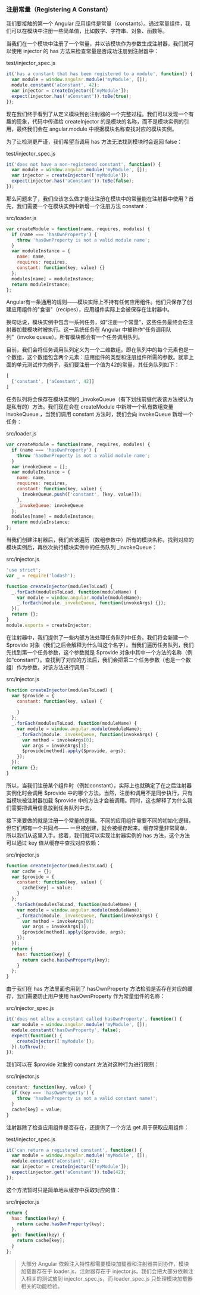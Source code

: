 ### 注册常量（Registering A Constant）

我们要接触的第一个 Angular 应用组件是常量（constants）。通过常量组件，我们可以在模块中注册一些简单值，比如数字、字符串、对象、函数等。

当我们在一个模块中注册了一个常量，并以该模块作为参数生成注射器，我们就可以使用 injector 的 has 方法来检查常量是否成功注册到注射器中：

test/injector\_spec.js

```js
it('has a constant that has been registered to a module', function() {
  var module = window.angular.module('myModule', []);
  module.constant('aConstant', 42);
  var injector = createInjector(['myModule']);
  expect(injector.has('aConstant')).toBe(true);
});
```

现在我们终于看到了从定义模块到创注射器的一个完整过程。我们可以发现一个有趣的现象，代码中传递给 createInjector 的是模块的名称，而不是模块实例的引用，最终我们会在 angular.module 中根据模块名称查找对应的模块实例。

为了让检测更严谨，我们希望当调用 has 方法无法找到模块时会返回 false：

test/injector\_spec.js

```js
it('does not have a non-registered constant', function() {
  var module = window.angular.module('myModule', []);
  var injector = createInjector(['myModule']);
  expect(injector.has('aConstant')).toBe(false);
});
```

那么问题来了，我们应该怎么做才能让注册在模块中的常量能在注射器中使用？首先，我们需要一个在模块实例中新增一个注册方法 constant：

src/loader.js

```js
var createModule = function(name, requires, modules) {
  if (name === 'hasOwnProperty') {
    throw 'hasOwnProperty is not a valid module name';
  }
  var moduleInstance = {
    name: name,
    requires: requires,
    constant: function(key, value) {}
  };
  modules[name] = moduleInstance;
  return moduleInstance;
};
```

Angular有一条通用的规则——模块实际上不持有任何应用组件。他们只保存了创建应用组件的"食谱"（recipes），应用组件实际上会被保存在注射器中。

换句话说，模块实例中包含一系列任务，如“注册一个常量”，这些任务最终会在注射器加载模块时被执行。这一系统任务在 Angular 中被称作“任务调用队列”（invoke queue）。所有模块都会有一个任务调用队列。

目前，我们会将任务调用队列定义为一个二维数组。即在队列中的每个元素也是一个数组，这个数组包含两个元素：应用组件的类型和注册组件所需的参数。就拿上面的单元测试作为例子，我们要注册一个值为42的常量，其任务队列如下：

```js
[
  ['constant', ['aConstant', 42]]
]
```

任务队列将会保存在模块实例的 \_invokeQueue（有下划线前缀代表该方法被认为是私有的）方法。我们现在会在 createModule 中新增一个私有数组变量 invokeQueue ，当我们调用 constant 方法时，我们会向 invokeQueue 新增一个任务：

src/loader.js

```js
var createModule = function(name, requires, modules) {
  if (name === 'hasOwnProperty') {
    throw 'hasOwnProperty is not a valid module name';
  }
  var invokeQueue = [];
  var moduleInstance = {
    name: name,
    requires: requires,
    constant: function(key, value) {
      invokeQueue.push(['constant', [key, value]]);
    },
    _invokeQueue: invokeQueue
  };
  modules[name] = moduleInstance;
  return moduleInstance;
};
```

当我们创建注射器后，我们应该遍历（数组参数中）所有的模块名称，找到对应的模块实例后，再依次执行模块实例中的任务队列 \_invokeQueue：

src/injector.js

```js
'use strict';
var _ = require('lodash');

function createInjector(modulesToLoad) {
  _.forEach(modulesToLoad, function(moduleName) {
    var module = window.angular.module(moduleName);
    _.forEach(module._invokeQueue, function(invokeArgs) {});
  });
  return {};
}
module.exports = createInjector;
```

在注射器中，我们提供了一些内部方法处理任务队列中任务。我们将会新建一个 $provide 对象（我们之后会解释为什么叫这个名字）。当我们遍历任务队列，我们先找到第一个任务参数，这个参数就是 $provide 对象中其中一个方法的名称（例如“constant“）。查找到了对应的方法后，我们会把第二个任务参数（也是一个数组）作为参数，对该方法进行调用：

src/injector.js

```js
function createInjector(modulesToLoad) {
  var $provide = {
    constant: function(key, value) {
    
    }
  };
  _.forEach(modulesToLoad, function(moduleName) {
    var module = window.angular.module(moduleName);
    _.forEach(module._invokeQueue, function(invokeArgs) {
      var method = invokeArgs[0];
      var args = invokeArgs[1];
      $provide[method].apply($provide, args);
    });
  });
  return {};
}
```

所以，当我们注册某个组件时（例如constant），实际上也就确定了在之后注射器实例化时会调用 $provide 中的哪个方法。当然，注册和调用不是同步执行，只有当模块被注射器加载 $provide 中的方法才会被调用。同时，这也解释了为什么我们需要把调用信息放到任务队列中去。

接下来要做的就是注册一个常量的逻辑。不同的应用组件需要不同的初始化逻辑，但它们都有一个共同点—— 一旦被创建，就会被缓存起来。缓存常量非常简单，所以我们从这里入手。接着，我们就可以实现注射器实例的 has 方法，这个方法可以通过 key 值从缓存中查找对应依赖：

src/injector.js

```js
function createInjector(modulesToLoad) {
  var cache = {};
  var $provide = {
    constant: function(key, value) {
      cache[key] = value;
    }
  };
  _.forEach(modulesToLoad, function(moduleName) {
    var module = window.angular.module(moduleName);
    _.forEach(module._invokeQueue, function(invokeArgs) {
      var method = invokeArgs[0];
      var args = invokeArgs[1];
      $provide[method].apply($provide, args);
    });
  });
  return {
    has: function(key) {
      return cache.hasOwnProperty(key);
    }
  };
}
```

由于我们在 has 方法里面也用到了 hasOwnProperty 方法检验是否存在对应的缓存，我们需要防止用户使用 hasOwnProperty 作为常量组件的名称：

src/injector\_spec.js

```js
it('does not allow a constant called hasOwnProperty', function() {
  var module = window.angular.module('myModule', []);
  module.constant('hasOwnProperty', false);
  expect(function() {
    createInjector(['myModule']);
  }).toThrow();
});
```

我们可以在 $provide 对象的 constant 方法对这种行为进行限制：

src/injector.js

```js
constant: function(key, value) {
  if (key === 'hasOwnProperty') {
    throw 'hasOwnProperty is not a valid constant name!';
  }
  cache[key] = value;
}
```

注射器除了检查应用组件是否存在，还提供了一个方法 get 用于获取应用组件：

test/injector\_spec.js

```js
it('can return a registered constant', function() {
  var module = window.angular.module('myModule', []);
  module.constant('aConstant', 42);
  var injector = createInjector(['myModule']);
  expect(injector.get('aConstant')).toBe(42);
});
```

这个方法暂时只是简单地从缓存中获取对应的值：

src/injector.js

```js
return {
  has: function(key) {
    return cache.hasOwnProperty(key);
  },
  get: function(key) {
    return cache[key];
  }
};
```

> 大部分 Angular 依赖注入特性都需要模块加载器和注射器共同协作，模块加载器存在于 loader.js，注射器存在于 injector.js。我们会把大部分依赖注入相关的测试放到 injector\_spec.js，而 loader\_spec.js 只处理模块加载器相关的功能检验。



